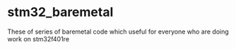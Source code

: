 # stm32_baremetal
These of series of baremetal code which useful for everyone who are doing work on stm32f401re
